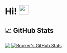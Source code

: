 

# Hi! <img src="https://raw.githubusercontent.com/MartinHeinz/MartinHeinz/master/wave.gif" width="30px">


## &#x1f4c8; GitHub Stats

<a href="https://github.com/Demo-Liu">
  <img align="center" src="https://github-readme-stats.vercel.app/api/top-langs/?username=Demo-Liu&hide=&title_color=ffffff&text_color=c9cacc&icon_color=2bbc8a&bg_color=1d1f21&langs_count=3" />
</a>
<a href="https://github.com/Demo-Liu">
  <img align="center" src="https://github-readme-stats.vercel.app/api?username=Demo-Liu&show_icons=true&line_height=27&count_private=true&title_color=ffffff&text_color=c9cacc&icon_color=2bbc8a&bg_color=1d1f21" alt="Booker's GitHub Stats" />
</a>

